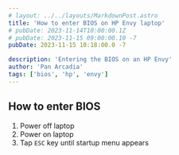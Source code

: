 ```yaml
---
# layout: ../../layouts/MarkdownPost.astro
title: 'How to enter BIOS on HP Envy laptop'
# pubDate: 2023-11-14T10:00:00.1Z
# pubDate: 2023-11-15 09:00:00.10 -7
pubDate: 2023-11-15 10:18:00.0 -7

description: 'Entering the BIOS on an HP Envy'
author: 'Pan Arcadia'
tags: ['bios', 'hp', 'envy']
---
```


## How to enter BIOS

1. Power off laptop
2. Power on laptop
3. Tap `ESC` key until startup menu appears